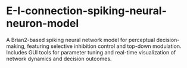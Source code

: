 # E-I-connection-spiking-neural-neuron-model
A Brian2-based spiking neural network model for perceptual decision-making, featuring selective inhibition control and top-down modulation. Includes GUI tools for parameter tuning and real-time visualization of network dynamics and decision outcomes.
